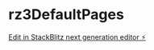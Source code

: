 # rz3DefaultPages

[Edit in StackBlitz next generation editor ⚡️](https://stackblitz.com/~/github.com/atkt1/rz3DefaultPages)
